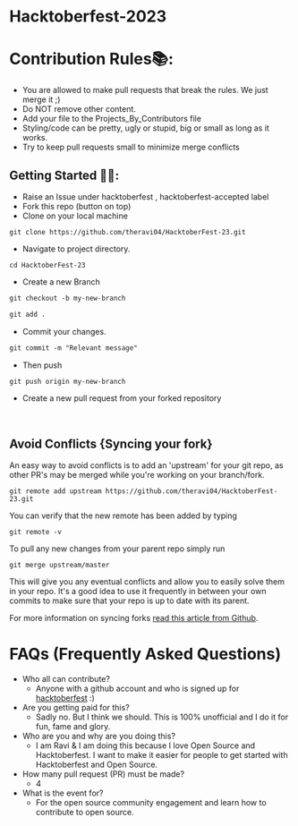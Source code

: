 # Hacktoberfest-2023

# Contribution Rules📚:

- You are allowed to make pull requests that break the rules. We just merge it ;)
- Do NOT remove other content.
- Add your file to the Projects_By_Contributors file
- Styling/code can be pretty, ugly or stupid, big or small as long as it works.
- Try to keep pull requests small to minimize merge conflicts


## Getting Started 🤩🤗:

- Raise an Issue under hacktoberfest , hacktoberfest-accepted label
- Fork this repo (button on top)
- Clone on your local machine

```terminal
git clone https://github.com/theravi04/HacktoberFest-23.git
```
- Navigate to project directory.
```terminal
cd HacktoberFest-23
```

- Create a new Branch

```markdown
git checkout -b my-new-branch
```

```markdown
git add .
```
- Commit your changes.

```markdown
git commit -m "Relevant message"
```
- Then push 
```markdown
git push origin my-new-branch
```


- Create a new pull request from your forked repository

<br>

## Avoid Conflicts {Syncing your fork}

An easy way to avoid conflicts is to add an 'upstream' for your git repo, as other PR's may be merged while you're working on your branch/fork.   

```terminal
git remote add upstream https://github.com/theravi04/HacktoberFest-23.git
```

You can verify that the new remote has been added by typing
```terminal
git remote -v
```

To pull any new changes from your parent repo simply run
```terminal
git merge upstream/master
```

This will give you any eventual conflicts and allow you to easily solve them in your repo. It's a good idea to use it frequently in between your own commits to make sure that your repo is up to date with its parent.

For more information on syncing forks [read this article from Github](https://help.github.com/articles/syncing-a-fork/).

# FAQs (Frequently Asked Questions)

- Who all can contribute?
  - Anyone with a github account and who is signed up for
[hacktoberfest](https://hacktoberfest.com/) :)
- Are you getting paid for this?
  - Sadly no. But I think we should. This is 100% unofficial and I do it for fun, fame and glory.
- Who are you and why are you doing this?
  - I am Ravi & I am doing this because I love Open Source and Hacktoberfest. I want to make it easier for people to get started with Hacktoberfest and Open Source.
- How many pull request (PR) must be made?
  - 4
- What is the event for?
  - For the open source community engagement and learn how to contribute to open source.